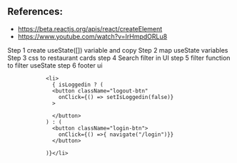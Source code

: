 
## References:
- https://beta.reactjs.org/apis/react/createElement
- https://www.youtube.com/watch?v=IrHmpdORLu8

Step 1 create useState([]) variable and copy
Step 2 map useState variables
Step 3 css to restaurant cards
step 4 Search filter in UI
step 5 filter function to filter useState
step 6 footer ui

                <li>
                  { isLoggedin ? (
                  <button className="logout-btn"
                    onClick={() => setIsLoggedin(false)}
                  >

                  </button>
                ) : (
                  <button className="login-btn">
                    onClick={() =>{ navigate("/login")}}
                  </button>

                )}</li>